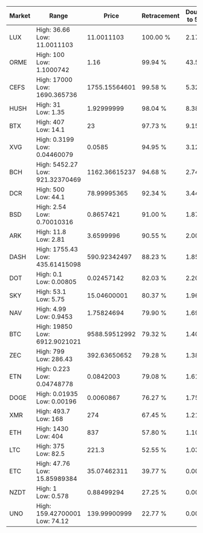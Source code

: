 | Market | Range | Price| Retracement | Doubles to 50% |
| --- | --- | --- | --- | --- |
| LUX | High: 36.66<br />Low: 11.0011103 | 11.0011103 | 100.00 % | 2.17 |
| ORME | High: 100<br />Low: 1.1000742 | 1.16 | 99.94 % | 43.58 |
| CEFS | High: 17000<br />Low: 1690.365736 | 1755.15564601 | 99.58 % | 5.32 |
| HUSH | High: 31<br />Low: 1.35 | 1.92999999 | 98.04 % | 8.38 |
| BTX | High: 407<br />Low: 14.1 | 23 | 97.73 % | 9.15 |
| XVG | High: 0.3199<br />Low: 0.04460079 | 0.0585 | 94.95 % | 3.12 |
| BCH | High: 5452.27<br />Low: 921.32370469 | 1162.36615237 | 94.68 % | 2.74 |
| DCR | High: 500<br />Low: 44.1 | 78.99995365 | 92.34 % | 3.44 |
| BSD | High: 2.54<br />Low: 0.70010316 | 0.8657421 | 91.00 % | 1.87 |
| ARK | High: 11.8<br />Low: 2.81 | 3.6599996 | 90.55 % | 2.00 |
| DASH | High: 1755.43<br />Low: 435.61415098 | 590.92342497 | 88.23 % | 1.85 |
| DOT | High: 0.1<br />Low: 0.00805 | 0.02457142 | 82.03 % | 2.20 |
| SKY | High: 53.1<br />Low: 5.75 | 15.04600001 | 80.37 % | 1.96 |
| NAV | High: 4.99<br />Low: 0.9453 | 1.75824694 | 79.90 % | 1.69 |
| BTC | High: 19850<br />Low: 6912.9021021 | 9588.59512992 | 79.32 % | 1.40 |
| ZEC | High: 799<br />Low: 286.43 | 392.63650652 | 79.28 % | 1.38 |
| ETN | High: 0.223<br />Low: 0.04748778 | 0.0842003 | 79.08 % | 1.61 |
| DOGE | High: 0.01935<br />Low: 0.00196 | 0.0060867 | 76.27 % | 1.75 |
| XMR | High: 493.7<br />Low: 168 | 274 | 67.45 % | 1.21 |
| ETH | High: 1430<br />Low: 404 | 837 | 57.80 % | 1.10 |
| LTC | High: 375<br />Low: 82.5 | 221.3 | 52.55 % | 1.03 |
| ETC | High: 47.76<br />Low: 15.85989384 | 35.07462311 | 39.77 % | 0.00 |
| NZDT | High: 1<br />Low: 0.578 | 0.88499294 | 27.25 % | 0.00 |
| UNO | High: 159.42700001<br />Low: 74.12 | 139.99900999 | 22.77 % | 0.00 |
